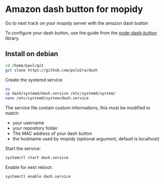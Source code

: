 # Amazon dash button for mopidy

Go to next track on your mopidy server with the amazon dash button

To configure your dash button, use the guide from the [node-dash-button](https://github.com/hortinstein/node-dash-button) library. 

## Install on debian

```bash
cd /home/paul/git
git clone https://github.com/polo2ro/dash
```

Create the systemd service

```bash
su
cp dash/systemd/dash.service /etc/systemd/system/
nano /etc/systemd/system/dash.service
```

The service file contain custom informations, this must be modified
to match:
* your username
* your repository folder
* The MAC address of your dash button
* the hostname used by mopidy (optional argument, default is localhost)

Start the service:

```bash
systemctl start dash.service
```

Enable for next reboot:

```bash
systemctl enable dash.service
```
